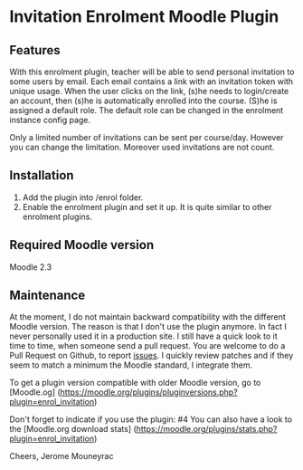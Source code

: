 Invitation Enrolment Moodle Plugin
==================================

Features
--------

With this enrolment plugin, teacher will be able to send personal invitation to some users by email. Each email contains a link with an invitation token with unique usage. 
When the user clicks on the link, (s)he needs to login/create an account, then (s)he is automatically enrolled into the course. (S)he is assigned a default role. The default role can be changed in the enrolment instance config page.

Only a limited number of invitations can be sent per course/day. However you can change the limitation. Moreover used invitations are not count.

Installation
------------

1. Add the plugin into /enrol folder.
2. Enable the enrolment plugin and set it up. It is quite similar to other enrolment plugins.

Required Moodle version
-----------------------
Moodle 2.3

Maintenance
-----------
At the moment, I do not maintain backward compatibility with the different Moodle version. 
The reason is that I don't use the plugin anymore. In fact I never personally used it in a production site.
I still have a quick look to it time to time, when someone send a pull request.
You are welcome to do a Pull Request on Github, to report [issues](https://github.com/mouneyrac/enrol_invitation/issues). 
I quickly review patches and if they seem to match a minimum the Moodle standard, I integrate them.

To get a plugin version compatible with older Moodle version, go to [Moodle.og] (https://moodle.org/plugins/pluginversions.php?plugin=enrol_invitation)

Don't forget to indicate if you use the plugin: #4
You can also have a look to the [Moodle.org download stats] (https://moodle.org/plugins/stats.php?plugin=enrol_invitation)

Cheers,
Jerome Mouneyrac
